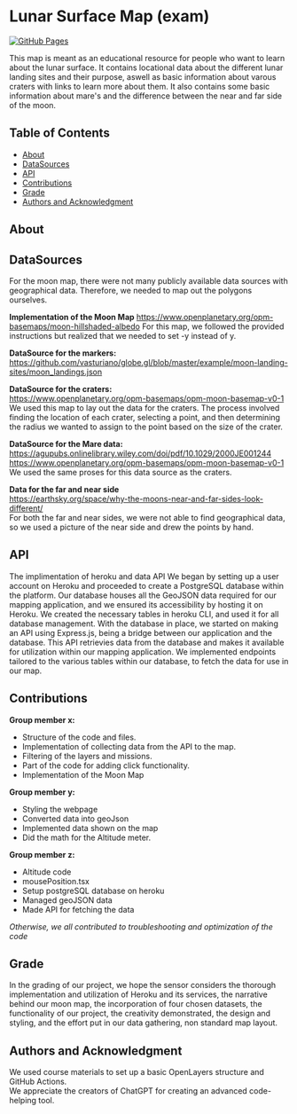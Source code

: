 # Lunar Surface Map (exam)

[![GitHub Pages](https://img.shields.io/badge/GitHub%20Pages-Deployed-brightgreen)](https://klausko1.github.io/MoonMapExam/)

This map is meant as an educational resource for people who want to learn about the lunar surface. It contains locational data about the different lunar landing sites and their purpose, aswell as basic information about varous craters with links to learn more about them. It also contains some basic information about mare's and the difference between the near and far side of the moon.

## Table of Contents

- [About](#about)
- [DataSources](#DataSources)
- [API](#api)
- [Contributions](#contributions)
- [Grade](#Grade)
- [Authors and Acknowledgment](#authors-and-acknowledgment)

## About

## DataSources

For the moon map, there were not many publicly available data sources with geographical data. Therefore, we needed to map out the polygons ourselves.

**Implementation of the Moon Map**
https://www.openplanetary.org/opm-basemaps/moon-hillshaded-albedo
For this map, we followed the provided instructions but realized that we needed to set -y instead of y.

**DataSource for the markers:**<br>
https://github.com/vasturiano/globe.gl/blob/master/example/moon-landing-sites/moon_landings.json

**DataSource for the craters:**<br>
https://www.openplanetary.org/opm-basemaps/opm-moon-basemap-v0-1 <br>
We used this map to lay out the data for the craters. The process involved finding the location of each crater, selecting a point, and then determining the radius we wanted to assign to the point based on the size of the crater.

**DataSource for the Mare data:**<br>
https://agupubs.onlinelibrary.wiley.com/doi/pdf/10.1029/2000JE001244 <br>
https://www.openplanetary.org/opm-basemaps/opm-moon-basemap-v0-1 <br>
We used the same proses for this data source as the craters.

**Data for the far and near side**<br>
https://earthsky.org/space/why-the-moons-near-and-far-sides-look-different/ <br>
For both the far and near sides, we were not able to find geographical data, so we used a picture of the near side and drew the points by hand.

## API

The implimentation of heroku and data API
We began by setting up a user account on Heroku and proceeded to create a PostgreSQL database within the platform. Our database houses all the GeoJSON data required for our mapping application, and we ensured its accessibility by hosting it on Heroku. We created the necessary tables in heroku CLI, and used it for all database management. With the database in place, we started on making an API using Express.js, being a bridge between our application and the database. This API retrievies data from the database and makes it available for utilization within our mapping application. We implemented endpoints tailored to the various tables within our database, to fetch the data for use in our map.

## Contributions

**Group member x:**

- Structure of the code and files.
- Implementation of collecting data from the API to the map.
- Filtering of the layers and missions.
- Part of the code for adding click functionality.
- Implementation of the Moon Map

**Group member y:**

- Styling the webpage
- Converted data into geoJson
- Implemented data shown on the map
- Did the math for the Altitude meter.

**Group member z:**

- Altitude code
- mousePosition.tsx
- Setup postgreSQL database on heroku
- Managed geoJSON data
- Made API for fetching the data

_Otherwise, we all contributed to troubleshooting and optimization of the code_

## Grade

In the grading of our project, we hope the sensor considers the thorough implementation and utilization of Heroku and its services, the narrative behind our moon map, the incorporation of four chosen datasets, the functionality of our project, the creativity demonstrated, the design and styling, and the effort put in our data gathering, non standard map layout.

## Authors and Acknowledgment

We used course materials to set up a basic OpenLayers structure and GitHub Actions. <br>
We appreciate the creators of ChatGPT for creating an advanced code-helping tool.
